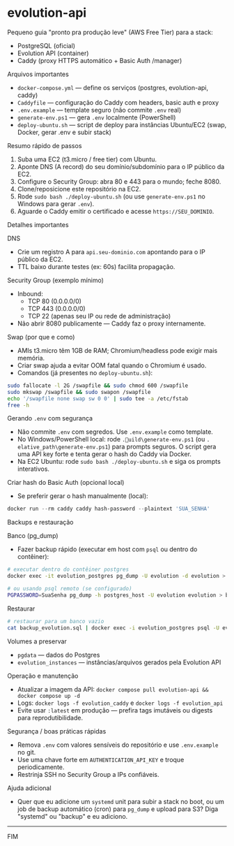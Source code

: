 # evolution-api

Pequeno guia "pronto pra produção leve" (AWS Free Tier) para a stack:

- PostgreSQL (oficial)
- Evolution API (container)
- Caddy (proxy HTTPS automático + Basic Auth /manager)

Arquivos importantes

- `docker-compose.yml` — define os serviços (postgres, evolution-api, caddy)
- `Caddyfile` — configuração do Caddy com headers, basic auth e proxy
- `.env.example` — template seguro (não commite `.env` real)
- `generate-env.ps1` — gera `.env` localmente (PowerShell)
- `deploy-ubuntu.sh` — script de deploy para instâncias Ubuntu/EC2 (swap, Docker, gerar .env e subir stack)

Resumo rápido de passos

1. Suba uma EC2 (t3.micro / free tier) com Ubuntu.
2. Aponte DNS (A record) do seu domínio/subdomínio para o IP público da EC2.
3. Configure o Security Group: abra 80 e 443 para o mundo; feche 8080.
4. Clone/reposicione este repositório na EC2.
5. Rode `sudo bash ./deploy-ubuntu.sh` (ou use `generate-env.ps1` no Windows para gerar `.env`).
6. Aguarde o Caddy emitir o certificado e acesse `https://SEU_DOMINIO`.

Detalhes importantes

DNS

- Crie um registro A para `api.seu-dominio.com` apontando para o IP público da EC2.
- TTL baixo durante testes (ex: 60s) facilita propagação.

Security Group (exemplo mínimo)

- Inbound:
  - TCP 80 (0.0.0.0/0)
  - TCP 443 (0.0.0.0/0)
  - TCP 22 (apenas seu IP ou rede de administração)
- Não abrir 8080 publicamente — Caddy faz o proxy internamente.

Swap (por que e como)

- AMIs t3.micro têm 1GB de RAM; Chromium/headless pode exigir mais memória.
- Criar swap ajuda a evitar OOM fatal quando o Chromium é usado.
- Comandos (já presentes no `deploy-ubuntu.sh`):

```bash
sudo fallocate -l 2G /swapfile && sudo chmod 600 /swapfile
sudo mkswap /swapfile && sudo swapon /swapfile
echo '/swapfile none swap sw 0 0' | sudo tee -a /etc/fstab
free -h
```

Gerando `.env` com segurança

- Não commite `.env` com segredos. Use `.env.example` como template.
- No Windows/PowerShell local: rode `.uild\generate-env.ps1` (ou `.
elative_path\generate-env.ps1`) para prompts seguros. O script gera uma API key forte e tenta gerar o hash do Caddy via Docker.
- Na EC2 Ubuntu: rode `sudo bash ./deploy-ubuntu.sh` e siga os prompts interativos.

Criar hash do Basic Auth (opcional local)

- Se preferir gerar o hash manualmente (local):

```powershell
docker run --rm caddy caddy hash-password --plaintext 'SUA_SENHA'
```

Backups e restauração

Banco (pg_dump)

- Fazer backup rápido (executar em host com `psql` ou dentro do contêiner):

```bash
# executar dentro do contêiner postgres
docker exec -it evolution_postgres pg_dump -U evolution -d evolution > backup_evolution.sql

# ou usando psql remoto (se configurado)
PGPASSWORD=SuaSenha pg_dump -h postgres_host -U evolution evolution > backup_evolution.sql
```

Restaurar

```bash
# restaurar para um banco vazio
cat backup_evolution.sql | docker exec -i evolution_postgres psql -U evolution -d evolution
```

Volumes a preservar

- `pgdata` — dados do Postgres
- `evolution_instances` — instâncias/arquivos gerados pela Evolution API

Operação e manutenção

- Atualizar a imagem da API: `docker compose pull evolution-api && docker compose up -d`
- Logs: `docker logs -f evolution_caddy` e `docker logs -f evolution_api`
- Evite usar `:latest` em produção — prefira tags imutáveis ou digests para reprodutibilidade.

Segurança / boas práticas rápidas

- Remova `.env` com valores sensíveis do repositório e use `.env.example` no git.
- Use uma chave forte em `AUTHENTICATION_API_KEY` e troque periodicamente.
- Restrinja SSH no Security Group a IPs confiáveis.

Ajuda adicional

- Quer que eu adicione um `systemd` unit para subir a stack no boot, ou um job de backup automático (cron) para `pg_dump` e upload para S3? Diga "systemd" ou "backup" e eu adiciono.

---

FIM
